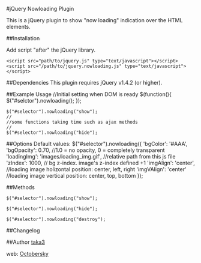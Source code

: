 #jQuery Nowloading Plugin

This is a jQuery plugin to show "now loading" indication over the HTML elements.

##Installation

Add script "after" the jQuery library.

    <script src="path/to/jquery.js" type="text/javascript"></script>
    <script src="/path/to/jquery.nowloading.js" type="text/javascript"></script>

##Dependencies
This plugin requires jQuery v1.4.2 (or higher).

##Example Usage
    //Initial setting when DOM is ready
    $(function(){
        $("#selctor").nowloading();
    });

    $("#selector").nowloading("show");
    //
    //some functions taking time such as ajax methods
    //
    $("#selector").nowloading("hide");

##Options
Default values:
    $("#selector").nowloading({
        'bgColor': '#AAA',
        'bgOpacity': 0.70,    //1.0 = no opacity, 0 = completely transparent
        'loadingImg': 'images/loading_img.gif', //relative path from this js file
        'zIndex': 1000,       // bg z-index. image's z-index defined +1
        'imgAlign': 'center', //loading image holizontal position: center, left, right
        'imgVAlign': 'center' //loading image vertical position: center, top, bottom
    });


##Methods

    $("#selector").nowloading("show");

    $("#selector").nowloading("hide");

    $("#selector").nowloading("destroy");

##Changelog

##Author
[taka3](https://github.com/taka3)

web: [Octobersky](http://taka3.info)
